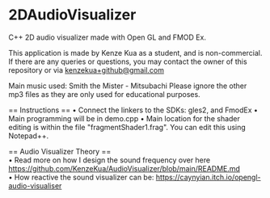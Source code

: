 # 2DAudioVisualizer
C++ 2D audio visualizer made with Open GL and FMOD Ex.

This application is made by Kenze Kua as a student, and is non-commercial.
If there are any queries or questions, you may contact the owner of this repository or via kenzekua+github@gmail.com

Main music used: Smith the Mister - Mitsubachi
Please ignore the other mp3 files as they are only used for educational purposes. 

== Instructions ==
• Connect the linkers to the SDKs: gles2, and FmodEx
• Main programming will be in demo.cpp
• Main location for the shader editing is within the file "fragmentShader1.frag". You can edit this using Notepad++. 

== Audio Visualizer Theory ==  
• Read more on how I design the sound frequency over here https://github.com/KenzeKua/AudioVisualizer/blob/main/README.md  
• How reactive the sound visualizer can be: https://caynyian.itch.io/opengl-audio-visualiser  
